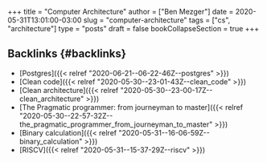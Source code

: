 +++
title = "Computer Architecture"
author = ["Ben Mezger"]
date = 2020-05-31T13:01:00-03:00
slug = "computer-architecture"
tags = ["cs", "architecture"]
type = "posts"
draft = false
bookCollapseSection = true
+++

## Backlinks {#backlinks}

-   [Postgres]({{< relref "2020-06-21--06-22-46Z--postgres" >}})
-   [Clean code]({{< relref "2020-05-30--23-01-43Z--clean_code" >}})
-   [Clean architecture]({{< relref "2020-05-30--23-00-17Z--clean_architecture" >}})
-   [The Pragmatic programmer: from journeyman to master]({{< relref "2020-05-30--22-57-32Z--the_pragmatic_programmer_from_journeyman_to_master" >}})
-   [Binary calculation]({{< relref "2020-05-31--16-06-59Z--binary_calculation" >}})
-   [RISCV]({{< relref "2020-05-31--15-37-29Z--riscv" >}})
